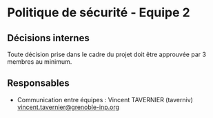 # Politique de sécurité - Equipe 2

## Décisions internes

Toute décision prise dans le cadre du projet doit être approuvée par 3
membres au minimum.

## Responsables

* Communication entre équipes :
    Vincent TAVERNIER (taverniv) <vincent.tavernier@grenoble-inp.org>

